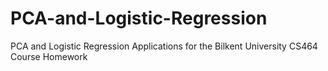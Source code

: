 # PCA-and-Logistic-Regression
PCA and Logistic Regression Applications for the Bilkent University CS464 Course Homework
